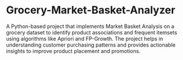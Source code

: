 # Grocery-Market-Basket-Analyzer
A Python-based project that implements Market Basket Analysis on a grocery dataset to identify product associations and frequent itemsets using algorithms like Apriori and FP-Growth. The project helps in understanding customer purchasing patterns and provides actionable insights to improve product placement and promotions.
